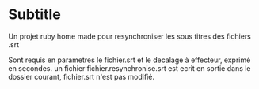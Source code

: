 Subtitle
========

Un projet ruby home made pour resynchroniser les sous titres des fichiers .srt

Sont requis en parametres le fichier.srt et le decalage à effecteur, exprimé en secondes.
un fichier fichier.resynchronise.srt est ecrit en sortie dans le dossier courant, fichier.srt n'est pas modifié.
